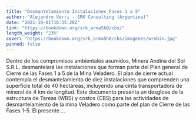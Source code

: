 ```yaml
---
title: "Desmantelamiento Instalaciones Fases 1 a 5"
author: "Alejandro Verri - SRK Consulting (Argentina)"
date: "2021-10-01T16:35:28Z"
link: "https://bookdown.org/srk_arma5h0/cbs/"
length_weight: "23%"
cover: "https://bookdown.org/srk_arma5h0/cbs/imagenes/orebin.jpg"
pinned: false
---
```


Dentro de los compromisos ambientales asumidos, Minera Andina del Sol S.R.L. desmantelará las instalaciones que forman parte del Plan general de Cierre de las Fases 1 a 5 de la Mina Veladero. El plan de cierre actual contempla el desmantelamiento de diez instalaciones que comprenden una superficie total de 40 hectáreas, incluyendo una cinta transportadora de mineral de 4 km de longitud. Este documento presenta un desglose de la estructura de Tareas (WBS) y costos (CBS) para las actividades de desmantelamiento de la mina Veladero como parte del plan de Cierre de las Fases 1-5. El presente ...
